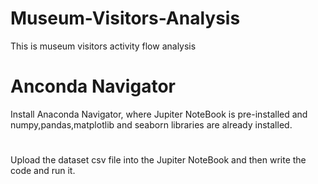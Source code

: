 # Museum-Visitors-Analysis
This is museum visitors activity flow analysis
# Anconda Navigator
Install Anaconda Navigator, where Jupiter NoteBook is pre-installed and numpy,pandas,matplotlib and seaborn libraries are already installed.
#
Upload the dataset csv file into the Jupiter NoteBook and then write the code and run it.